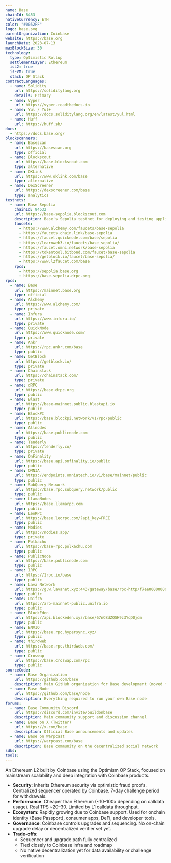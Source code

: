 ```yaml
---
name: Base
chainId: 8453
nativeCurrency: ETH
color: "#0052FF"
logo: base.svg
parentOrganization: Coinbase
website: https://base.org
launchDate: 2023-07-13
maxBlockSize: 30
technology:
  type: Optimistic Rollup
  settlementLayer: Ethereum
  isL2: true
  isEVM: true
  stack: OP Stack
contractLanguages:
  - name: Solidity
    url: https://soliditylang.org
    details: Primary
  - name: Vyper
    url: https://vyper.readthedocs.io
  - name: Yul / Yul+
    url: https://docs.soliditylang.org/en/latest/yul.html
  - name: Huff
    url: https://huff.sh/
docs:
  - https://docs.base.org/
blockscanners:
  - name: Basescan
    url: https://basescan.org
    type: official
  - name: Blockscout
    url: https://base.blockscout.com
    type: alternative
  - name: OKLink
    url: https://www.oklink.com/base
    type: alternative
  - name: DexScreener
    url: https://dexscreener.com/base
    type: analytics
testnets:
  - name: Base Sepolia
    chainId: 84532
    url: https://base-sepolia.blockscout.com
    description: Base's Sepolia testnet for deploying and testing applications on the Base Layer 2 network.
    faucets:
      - https://www.alchemy.com/faucets/base-sepolia
      - https://faucets.chain.link/base-sepolia
      - https://faucet.quicknode.com/base/sepolia
      - https://learnweb3.io/faucets/base_sepolia/
      - https://faucet.omni.network/base-sepolia
      - https://tokentool.bitbond.com/faucet/base-sepolia
      - https://getblock.io/faucet/base-sepolia/
      - https://www.l2faucet.com/base
    rpcs:
      - https://sepolia.base.org
      - https://base-sepolia.drpc.org
rpcs:
  - name: Base
    url: https://mainnet.base.org
    type: official
  - name: Alchemy
    url: https://www.alchemy.com/
    type: private
  - name: Infura
    url: https://www.infura.io/
    type: private
  - name: QuickNode
    url: https://www.quicknode.com/
    type: private
  - name: Ankr
    url: https://rpc.ankr.com/base
    type: public
  - name: GetBlock
    url: https://getblock.io/
    type: private
  - name: Chainstack
    url: https://chainstack.com/
    type: private
  - name: dRPC
    url: https://base.drpc.org
    type: public
  - name: Blast
    url: https://base-mainnet.public.blastapi.io
    type: public
  - name: BlockPI
    url: https://base.blockpi.network/v1/rpc/public
    type: public
  - name: Allnodes
    url: https://base.publicnode.com
    type: public
  - name: Tenderly
    url: https://tenderly.co/
    type: private
  - name: OnFinality
    url: https://base.api.onfinality.io/public
    type: public
  - name: OMNIA
    url: https://endpoints.omniatech.io/v1/base/mainnet/public
    type: public
  - name: SubQuery Network
    url: https://base.rpc.subquery.network/public
    type: public
  - name: LlamaNodes
    url: https://base.llamarpc.com
    type: public
  - name: LeoRPC
    url: https://base.leorpc.com/?api_key=FREE
    type: public
  - name: Nodies
    url: https://nodies.app/
    type: private
  - name: Polkachu
    url: https://base-rpc.polkachu.com
    type: public
  - name: PublicNode
    url: https://base.publicnode.com
    type: public
  - name: 1RPC
    url: https://1rpc.io/base
    type: public
  - name: Lava Network
    url: https://g.w.lavanet.xyz:443/gateway/base/rpc-http/f7ee0000000000000000000000000000
    type: public
  - name: Unifra
    url: https://arb-mainnet-public.unifra.io
    type: public
  - name: BlockEden
    url: https://api.blockeden.xyz/base/67nCBdZQSH9z3YqDDjdm
    type: public
  - name: ENVIO
    url: https://base.rpc.hypersync.xyz/
    type: public
  - name: thirdweb
    url: https://base.rpc.thirdweb.com/
    type: public
  - name: Croswap
    url: https://base.croswap.com/rpc
    type: public
sourceCode:
  - name: Base Organization
    url: https://github.com/base
    description: Main GitHub organization for Base development (moved from base-org in 2025)
  - name: Base Node
    url: https://github.com/base/node
    description: Everything required to run your own Base node
forums:
  - name: Base Community Discord
    url: https://discord.com/invite/buildonbase
    description: Main community support and discussion channel
  - name: Base on X (Twitter)
    url: https://x.com/base
    description: Official Base announcements and updates
  - name: Base on Warpcast
    url: https://warpcast.com/base
    description: Base community on the decentralized social network
sdks:
tools:
---
```


An Ethereum L2 built by Coinbase using the Optimism OP Stack, focused on mainstream scalability and deep integration with Coinbase products.

- **Security**: Inherits Ethereum security via optimistic fraud proofs. Centralized sequencer operated by Coinbase. 7-day challenge period for withdrawals.  
- **Performance**: Cheaper than Ethereum (~10–100x depending on calldata usage). Real TPS ~20–30. Limited by L1 calldata throughput.  
- **Ecosystem**: Rapidly growing due to Coinbase support. Used for onchain identity (Base Passport), consumer apps, DeFi, and developer tools.  
- **Governance**: Coinbase controls upgrades and sequencing. No on-chain upgrade delay or decentralized verifier set yet.  
- **Trade-offs**:  
  - Sequencer and upgrade path fully centralized  
  - Tied closely to Coinbase infra and roadmap  
  - No native decentralization yet for data availability or challenge verification  